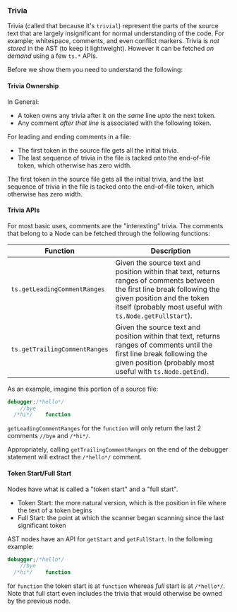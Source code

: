### Trivia
Trivia (called that because it's `trivial`) represent the parts of the source text that are largely insignificant for normal understanding of the code. For example; whitespace, comments, and even conflict markers. Trivia is *not stored* in the AST (to keep it lightweight). However it can be fetched *on demand* using a few `ts.*` APIs. 

Before we show them you need to understand the following:

#### Trivia Ownership
In General:
* A token owns any trivia after it on the *same* line *upto* the next token.
* Any comment *after that line* is associated with the following token.

For leading and ending comments in a file:
* The first token in the source file gets all the initial trivia.
* The last sequence of trivia in the file is tacked onto the end-of-file token, which otherwise has zero width.

The first token in the source file gets all the initial trivia, and the last sequence of trivia in the file is tacked onto the end-of-file token, which otherwise has zero width.

#### Trivia APIs
For most basic uses, comments are the "interesting" trivia. The comments that belong to a Node can be fetched through the following functions:

Function | Description
---------|------------
`ts.getLeadingCommentRanges` | Given the source text and position within that text, returns ranges of comments between the first line break following the given position and the token itself (probably most useful with `ts.Node.getFullStart`).
`ts.getTrailingCommentRanges` | Given the source text and position within that text, returns ranges of comments until the first line break following the given position (probably most useful with `ts.Node.getEnd`).

As an example, imagine this portion of a source file:

```ts
debugger;/*hello*/
    //bye
  /*hi*/    function
```

`getLeadingCommentRanges` for the `function` will only return the last 2 comments `//bye` and `/*hi*/`.

Appropriately, calling `getTrailingCommentRanges` on the end of the debugger statement will extract the `/*hello*/` comment.

#### Token Start/Full Start
Nodes have what is called a "token start" and a "full start".

* Token Start: the more natural version, which is the position in file where the text of a token begins
* Full Start: the point at which the scanner began scanning since the last significant token

AST nodes have an API for `getStart` and `getFullStart`. In the following example:

```ts
debugger;/*hello*/
    //bye
  /*hi*/    function
```
for `function` the token start is at `function` whereas *full* start is at `/*hello*/`. Note that full start even includes the trivia that would otherwise be owned by the previous node.
